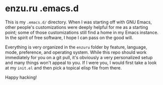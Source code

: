 # enzu.ru .emacs.d

This is my `.emacs.d/` directory. When I was starting off with GNU Emacs, other people's customizations were deeply helpful for me as a starting point; some of those customizations still find a home in my Emacs instance. In the spirit of free software, I hope I can pass on the good will.

Everything is very organized in the `enzuru` folder by feature, language, mode, preference, and operating system. While this repo should work immediately for you on a git pull, it's obviously a very personalized setup and many things won't appeal to you. If I were you, I would first take a look at my `init.el` and then pick a topical elisp file from there.

Happy hacking!
